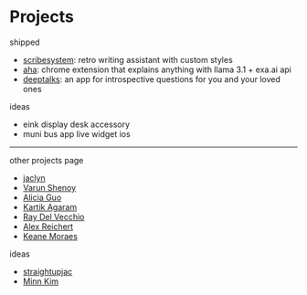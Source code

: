 # Projects

shipped

- [scribesystem](https://scribesystem.vercel.app): retro writing assistant with custom styles
- [aha](https://github.com/benthecoder/aha): chrome extension that explains anything with llama 3.1 + exa.ai api
- [deeptalks](https://deeptalks.us): an app for introspective questions for you and your loved ones

ideas

- eink display desk accessory
- muni bus app live widget ios

---

other projects page

- [jaclyn](https://www.straightupjac.xyz/projects)
- [Varun Shenoy](https://varunshenoy.com/projects.html)
- [Alicia Guo](https://www.aliciaguo.com/artifacts/)
- [Kartik Agaram](https://akkartik.name/code)
- [Ray Del Vecchio](https://raydelv.tech/technology)
- [Alex Reichert](https://www.alexreichert.com/projects)
- [Keane Moraes](https://www.itskeane.info/projects)

ideas

- [straightupjac](https://www.straightupjac.xyz/thoughts/ideas)
- [Minn Kim](https://x.com/minney_cat/status/1045046502417031168)
